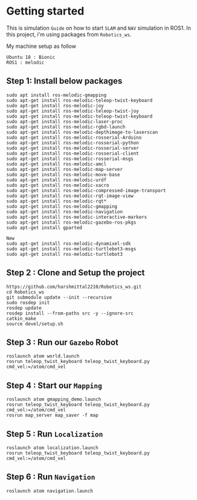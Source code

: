 # Getting started

This is simulation `Guide` on how to start `SLAM` and `NAV` simulation in ROS1.
In this project, i'm using packages from `Robotics_ws`.

My machine setup as follow
```
Ubuntu 18 : Bionic
ROS1 : melodic
```

## Step 1: Install below packages
```
sudo apt install ros-melodic-gmapping
sudo apt-get install ros-melodic-teleop-twist-keyboard
sudo apt-get install ros-melodic-joy 
sudo apt-get install ros-melodic-teleop-twist-joy
sudo apt-get install ros-melodic-teleop-twist-keyboard
sudo apt-get install ros-melodic-laser-proc
sudo apt-get install ros-melodic-rgbd-launch
sudo apt-get install ros-melodic-depthimage-to-laserscan
sudo apt-get install ros-melodic-rosserial-Arduino
sudo apt-get install ros-melodic-rosserial-python
sudo apt-get install ros-melodic-rosserial-server
sudo apt-get install ros-melodic-rosserial-client
sudo apt-get install ros-melodic-rosserial-msgs
sudo apt-get install ros-melodic-amcl
sudo apt-get install ros-melodic-map-server
sudo apt-get install ros-melodic-move-base
sudo apt-get install ros-melodic-urdf
sudo apt-get install ros-melodic-xacro
sudo apt-get install ros-melodic-compressed-image-transport
sudo apt-get install ros-melodic-rqt-image-view
sudo apt-get install ros-melodic-rqt*
sudo apt-get install ros-melodic-gmapping
sudo apt-get install ros-melodic-navigation
sudo apt-get install ros-melodic-interactive-markers
sudo apt-get install ros-melodic-gazebo-ros-pkgs
sudo apt-get install gparted

New
sudo apt-get install ros-melodic-dynamixel-sdk
sudo apt-get install ros-melodic-turtlebot3-msgs
sudo apt-get install ros-melodic-turtlebot3
```

## Step 2 : Clone and Setup the project
```
https://github.com/harshmittal2210/Robotics_ws.git
cd Robotics_ws
git submodule update --init --recursive
sudo rosdep init
rosdep update
rosdep install --from-paths src -y --ignore-src
catkin_make
source devel/setup.sh
```

## Step 3 : Run our `Gazebo` Robot
```
roslaunch atom world.launch
rosrun teleop_twist_keyboard teleop_twist_keyboard.py cmd_vel:=/atom/cmd_vel
```

## Step 4 : Start our `Mapping`
```
roslaunch atom gmapping_demo.launch
rosrun teleop_twist_keyboard teleop_twist_keyboard.py cmd_vel:=/atom/cmd_vel
rosrun map_server map_saver -f map
```

## Step 5 : Run `Localization`
```
roslaunch atom localization.launch
rosrun teleop_twist_keyboard teleop_twist_keyboard.py cmd_vel:=/atom/cmd_vel
```

## Step 6 : Run `Navigation`
```
roslaunch atom navigation.launch
```









